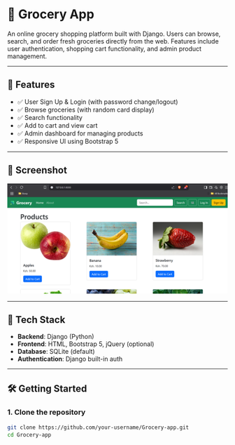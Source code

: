 # 🥦 Grocery App

An online grocery shopping platform built with Django. Users can browse, search, and order fresh groceries directly from the web. Features include user authentication, shopping cart functionality, and admin product management.

---

## 🚀 Features

- ✅ User Sign Up & Login (with password change/logout)
- ✅ Browse groceries (with random card display)
- ✅ Search functionality
- ✅ Add to cart and view cart
- ✅ Admin dashboard for managing products
- ✅ Responsive UI using Bootstrap 5

---

## 📸 Screenshot

![Home Page](assets/homepage.png)

---

## 🔧 Tech Stack

- **Backend**: Django (Python)
- **Frontend**: HTML, Bootstrap 5, jQuery (optional)
- **Database**: SQLite (default)
- **Authentication**: Django built-in auth

---

## 🛠️ Getting Started

### 1. Clone the repository

```bash
git clone https://github.com/your-username/Grocery-app.git
cd Grocery-app
